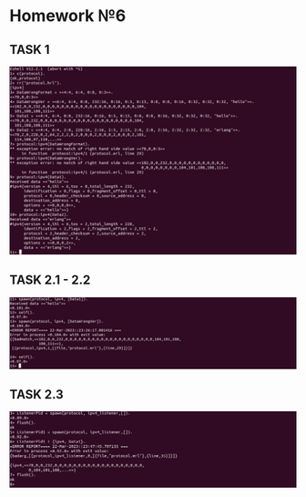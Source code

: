 # Homework №6

## TASK 1
![s](https://raw.githubusercontent.com/vovatengu/eltex_erlang_homework/main/png/6.1.png)
## TASK 2.1 - 2.2
![s](https://raw.githubusercontent.com/vovatengu/eltex_erlang_homework/main/png/6.2.png)
## TASK 2.3
![s](https://raw.githubusercontent.com/vovatengu/eltex_erlang_homework/main/png/6.3.png)
